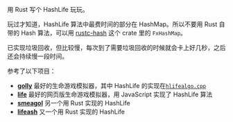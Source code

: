 用 Rust 写个 HashLife 玩玩。

玩过才知道，HashLife 算法中最费时间的部分在 HashMap。所以不要用 Rust 自带的 Hash 算法，可以用 [rustc-hash](https://crates.io/crates/rustc-hash) 这个 crate 里的 `FxHashMap`。

已实现垃圾回收，但比较慢，每次到了需要垃圾回收的时候就会卡上好几秒，之后还会持续慢一段时间。

参考了以下项目：

- [**golly**](https://github.com/AlephAlpha/golly) 最好的生命游戏模拟器，其中 HashLife 的实现在[`hlifealgo.cpp`](https://github.com/AlephAlpha/golly/blob/master/gollybase/hlifealgo.cpp)
- [**life**](https://github.com/copy/life) 最好的网页版生命游戏模拟器，用 JavaScript 实现了 HashLife 算法
- [**smeagol**](https://github.com/billyrieger/smeagol) 另一个用 Rust 实现的 HashLife
- [**lifeash**](https://github.com/LU15W1R7H/lifeash) 又一个用 Rust 实现的 HashLife